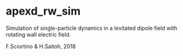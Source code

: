# apexd_rw_sim
Simulation of single-particle dynamics in a levitated dipole field with rotating wall electric field.

F.Sciortino & H.Saitoh, 2018
